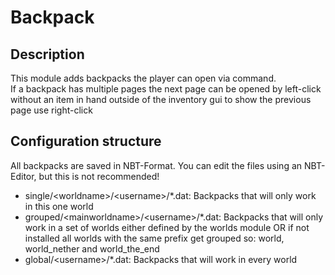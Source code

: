 # Backpack

## Description

This module adds backpacks the player can open via command.  
If a backpack has multiple pages the next page can be opened by left-click without an item in hand outside of the inventory gui to show the previous page use right-click

## Configuration structure

All backpacks are saved in NBT-Format. You can edit the files using an NBT-Editor, but this is not recommended!

* single/<worldname\>/<username\>/*.dat: 
    Backpacks that will only work in this one world
* grouped/<mainworldname\>/<username\>/*.dat: 
    Backpacks that will only work in a set of worlds either defined by the worlds module OR if not installed all worlds with the same prefix get grouped so: world, world\_nether and world\_the\_end
* global/<username\>/*.dat: 
    Backpacks that will work in every world